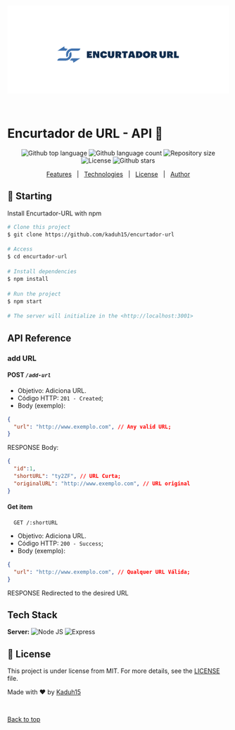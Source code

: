 
<div align="center" id="top">
  <img src="./.github/logo-sem-bg.png" alt="Encurtador Url" />

  &#xa0;

  <!-- <a href="https://encurtadorurl.netlify.app">Demo</a> -->
</div>

# Encurtador de URL - API 🔗

<p align="center">
  <img alt="Github top language" src="https://img.shields.io/github/languages/top/kaduh15/encurtador-url?color=56BEB8">

  <img alt="Github language count" src="https://img.shields.io/github/languages/count/kaduh15/encurtador-url?color=56BEB8">

  <img alt="Repository size" src="https://img.shields.io/github/repo-size/kaduh15/encurtador-url?color=56BEB8">

  <img alt="License" src="https://img.shields.io/github/license/kaduh15/encurtador-url?color=56BEB8">

  <img alt="Github stars" src="https://img.shields.io/github/stars/kaduh15/encurtador-url?color=56BEB8" />
</p>

<p align="center">
  <a href="#sparkles-features">Features</a> &#xa0; | &#xa0;
  <a href="##Tech-Stack">Technologies</a> &#xa0; | &#xa0;
  <a href="#memo-license">License</a> &#xa0; | &#xa0;
  <a href="https://github.com/kaduh15" target="_blank">Author</a>
</p>

## :checkered_flag: Starting

Install Encurtador-URL with npm

```bash
# Clone this project
$ git clone https://github.com/kaduh15/encurtador-url

# Access
$ cd encurtador-url

# Install dependencies
$ npm install

# Run the project
$ npm start

# The server will initialize in the <http://localhost:3001>
```

## API Reference

### add URL

#### **POST** _`/add-url`_

- Objetivo: Adiciona URL.
- Código HTTP: `201 - Created`;
- Body (exemplo):

```json
{
  "url": "http://www.exemplo.com", // Any valid URL;
}
```

RESPONSE Body:

```json
{
  "id":1,
  "shortURL": "ty2ZF", // URL Curta;
  "originalURL": "http://www.exemplo.com", // URL original
}
```

#### Get item

```http
  GET /:shortURL
```

- Objetivo: Adiciona URL.
- Código HTTP: `200 - Success`;
- Body (exemplo):

```json
{
  "url": "http://www.exemplo.com", // Qualquer URL Válida;
}
```

RESPONSE Redirected to the desired URL

## Tech Stack

**Server:**
![Node JS](https://img.shields.io/badge/Node_JS-339933?style=for-the-badge&logo=nodedotjs&logoColor=white)
![Express](https://img.shields.io/badge/Express-white?style=for-the-badge&logo=express&logoColor=111)

## :memo: License

This project is under license from MIT. For more details, see the [LICENSE](LICENSE.md) file.

Made with :heart: by [Kaduh15]("https://github.com/kaduh15)

&#xa0;

<a href="#top">Back to top</a>
